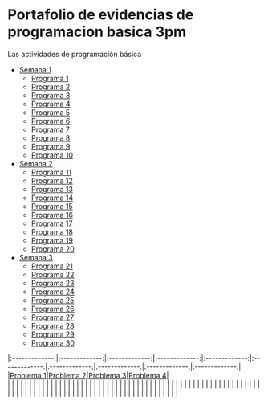 # Portafolio de evidencias de programacion basica 3pm
Las actividades de programación básica

- [Semana 1](./100ejericicios%201/)
    - [Programa 1](./100ejercicios/ejercicio1.py%201)
    - [Programa 2](./100ejericicios%201/ejericicio2)
    - [Programa 3](./100ejericicios%201/ejericicio3)
    - [Programa 4](./100ejericicios%201/ejericicio4)
    - [Programa 5](./100ejericicios%201/ejericicio5)
    - [Programa 6](./100ejericicios%201/ejericicio6)
    - [Programa 7](./100ejericicios%201/ejericicio7)
    - [Programa 8](./100ejericicios%201/ejericicio8)
    - [Programa 9](./100ejericicios%201/ejericicio9)
    - [Programa 10](./100ejericicios%201/ejericicio10)
- [Semana 2](./100ejericicios%201/)
    - [Programa 11](./100ejericicios%201/ejericicio11)
    - [Programa 12](./100ejericicios%201/ejericicio12)
    - [Programa 13](./100ejericicios%201/ejericicio13)
    - [Programa 14](./100ejericicios%201/ejericicio14)
    - [Programa 15](./100ejericicios%201/ejericicio15)
    - [Programa 16](./100ejericicios%201/ejericicio16)
    - [Programa 17](./100ejericicios%201/ejericicio17)
    - [Programa 18](./100ejericicios%201/ejericicio18)
    - [Programa 19](./100ejericicios%201/ejericicio19)
    - [Programa 20](./100ejericicios%201/ejericicio20)
- [Semana 3](./100ejericicios%201/)
    - [Programa 21](./100ejericicios%201/ejericicio21)
    - [Programa 22](./100ejericicios%201/ejericicio22)
    - [Programa 23](./100ejericicios%201/ejericicio23)
    - [Programa 24](./100ejericicios%201/ejericicio24)
    - [Programa 25](./100ejericicios%201/ejericicio25)
    - [Programa 26](./100ejericicios%201/ejericicio26)
    - [Programa 27](./100ejericicios%201/ejericicio27)
    - [Programa 28](./100ejericicios%201/ejericicio28)
    - [Programa 29](./100ejericicios%201/ejericicio29)
    - [Programa 30](./100ejericicios%201/ejericicio30)



|:-------------:|:-------------:|:-------------:|:-------------:|:-------------:|:-------------:|:-------------:|:-------------:|:-------------:|:-------------:|
|[Problema 1](./100Problemas/Problema1.py)|[Problema 2](./100Problemas/Problema2.py)|[Problema 3](./100Problemas/Problema3.py)|[Problema 4](./100Problemas/Problema4.py)|  
|               |               |               |               |               |               |               |               |               |               |
|               |               |               |               |               |               |               |               |               |               |
|               |               |               |               |               |               |               |               |               |               |
|               |               |               |               |               |               |               |               |               |               |
|               |               |               |               |               |               |               |               |               |               |
|               |               |               |               |               |               |               |               |               |               |
|               |               |               |               |               |               |               |               |               |               |
|               |               |               |               |               |               |               |               |               |               |
|               |               |               |               |               |               |               |               |               |               |
